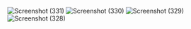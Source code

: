 ![Screenshot (331)](https://github.com/user-attachments/assets/7d10d22c-6687-42a9-a190-ff16cafc84e0)
![Screenshot (330)](https://github.com/user-attachments/assets/e2f4ff0c-c1b4-4b5d-9b17-ddbeba60ea7e)
![Screenshot (329)](https://github.com/user-attachments/assets/f4fb88e3-2262-4713-9f5a-c8f04fb66e86)
![Screenshot (328)](https://github.com/user-attachments/assets/3b705384-f30b-4e30-9c95-0a6b33b123c1)

